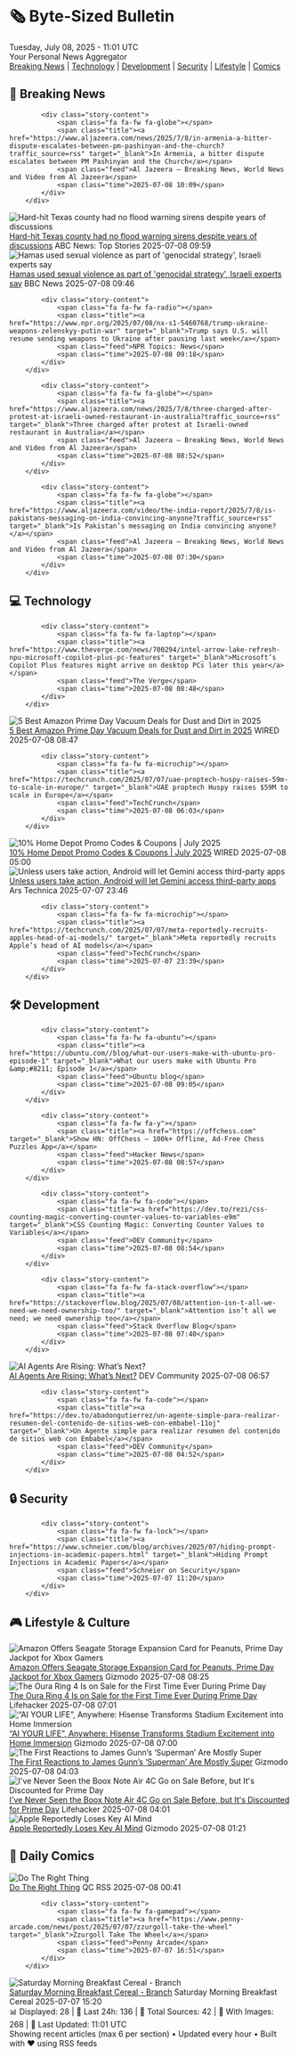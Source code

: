 <!-- Processing 54 RSS feeds at 2025-07-08 11:01:43 UTC -->
<!-- Processing: Dinosaur Comics -->
<!-- Processing: CNN Top Stories -->
<!-- Processing: CNN Breaking News -->
<!-- Processing: BBC World News -->
<!-- Processing: BBC Breaking News -->
<!-- Processing: Al Jazeera Breaking News -->
<!-- Processing: NPR News -->
<!-- Processing: CBC News -->
<!-- Error processing https://rss.cbc.ca/lineup/topstories.xml: The read operation timed out -->
<!-- Processing: Reuters Top News -->
<!-- Processing: Reuters World News -->
<!-- Processing: Associated Press Breaking -->
<!-- Processing: ABC News Breaking -->
<!-- Processing: Sky News World -->
<!-- Processing: O'Reilly Radar -->
<!-- Processing: Slashdot -->
<!-- Processing: Lobsters Python -->
<!-- Processing: Hacker News -->
<!-- Processing: StackOverflow Blog -->
<!-- Processing: It's FOSS -->
<!-- Processing: Linux.com -->
<!-- Processing: Ubuntu Blog -->
<!-- Processing: InfoQ -->
<!-- Processing: DZone -->
<!-- Processing: Martin Fowler -->
<!-- Processing: The Pragmatic Engineer -->
<!-- Processing: Kotaku -->
<!-- Processing: Boing Boing -->
<!-- Generated 4 new posts out of 27 feeds processed -->
<div class="newspaper-header">
    <h1 class="newspaper-title">🗞️ Byte-Sized Bulletin</h1>
    <div class="newspaper-date">Tuesday, July 08, 2025 - 11:01 UTC</div>
    <div class="newspaper-subtitle">Your Personal News Aggregator</div>
</div>

<div class="newspaper-nav">
    <a href="#breaking">Breaking News</a> |
    <a href="#tech">Technology</a> |
    <a href="#dev">Development</a> |
    <a href="#security">Security</a> |
    <a href="#lifestyle">Lifestyle</a> |
    <a href="#webcomics">Comics</a>
</div>

<div class="news-section breaking-news" id="breaking">
<h2 class="section-header">🚨 Breaking News</h2>
<div class="stories-container">
<div class="story">
            
            <div class="story-content">
                <span class="fa fa-fw fa-globe"></span>
                <span class="title"><a href="https://www.aljazeera.com/news/2025/7/8/in-armenia-a-bitter-dispute-escalates-between-pm-pashinyan-and-the-church?traffic_source=rss" target="_blank">In Armenia, a bitter dispute escalates between PM Pashinyan and the Church</a></span>
                <span class="feed">Al Jazeera – Breaking News, World News and Video from Al Jazeera</span>
                <span class="time">2025-07-08 10:09</span>
            </div>
        </div>
<div class="story">
            <img src="https://s.abcnews.com/images/US/texas-2-ap-er-250707_1751917182302_hpMain_4x3t_384.jpg" alt="Hard-hit Texas county had no flood warning sirens despite years of discussions" class="story-image" loading="lazy" onerror="this.style.display='none'">
            <div class="story-content">
                <span class="fa fa-fw fa-tv"></span>
                <span class="title"><a href="https://abcnews.go.com/US/hard-hit-texas-county-flood-warning-sirens-despite/story?id=123531823" target="_blank">Hard-hit Texas county had no flood warning sirens despite years of discussions</a></span>
                <span class="feed">ABC News: Top Stories</span>
                <span class="time">2025-07-08 09:59</span>
            </div>
        </div>
<div class="story">
            <img src="https://ichef.bbci.co.uk/ace/standard/240/cpsprodpb/dd41/live/abbd5bc0-5bb4-11f0-a40e-a1af2950b220.jpg" alt="Hamas used sexual violence as part of &#x27;genocidal strategy&#x27;, Israeli experts say" class="story-image" loading="lazy" onerror="this.style.display='none'">
            <div class="story-content">
                <span class="fa fa-fw fa-earth-americas"></span>
                <span class="title"><a href="https://www.bbc.com/news/articles/c1mz8gxzg82o" target="_blank">Hamas used sexual violence as part of &#x27;genocidal strategy&#x27;, Israeli experts say</a></span>
                <span class="feed">BBC News</span>
                <span class="time">2025-07-08 09:46</span>
            </div>
        </div>
<div class="story">
            
            <div class="story-content">
                <span class="fa fa-fw fa-radio"></span>
                <span class="title"><a href="https://www.npr.org/2025/07/08/nx-s1-5460768/trump-ukraine-weapons-zelenskyy-putin-war" target="_blank">Trump says U.S. will resume sending weapons to Ukraine after pausing last week</a></span>
                <span class="feed">NPR Topics: News</span>
                <span class="time">2025-07-08 09:18</span>
            </div>
        </div>
<div class="story">
            
            <div class="story-content">
                <span class="fa fa-fw fa-globe"></span>
                <span class="title"><a href="https://www.aljazeera.com/news/2025/7/8/three-charged-after-protest-at-israeli-owned-restaurant-in-australia?traffic_source=rss" target="_blank">Three charged after protest at Israeli-owned restaurant in Australia</a></span>
                <span class="feed">Al Jazeera – Breaking News, World News and Video from Al Jazeera</span>
                <span class="time">2025-07-08 08:52</span>
            </div>
        </div>
<div class="story">
            
            <div class="story-content">
                <span class="fa fa-fw fa-globe"></span>
                <span class="title"><a href="https://www.aljazeera.com/video/the-india-report/2025/7/8/is-pakistans-messaging-on-india-convincing-anyone?traffic_source=rss" target="_blank">Is Pakistan’s messaging on India convincing anyone?</a></span>
                <span class="feed">Al Jazeera – Breaking News, World News and Video from Al Jazeera</span>
                <span class="time">2025-07-08 07:30</span>
            </div>
        </div>
</div>
</div>
<div class="news-section tech-news" id="tech">
<h2 class="section-header">💻 Technology</h2>
<div class="stories-container">
<div class="story">
            
            <div class="story-content">
                <span class="fa fa-fw fa-laptop"></span>
                <span class="title"><a href="https://www.theverge.com/news/700294/intel-arrow-lake-refresh-npu-microsoft-copilot-plus-pc-features" target="_blank">Microsoft’s Copilot Plus features might arrive on desktop PCs later this year</a></span>
                <span class="feed">The Verge</span>
                <span class="time">2025-07-08 08:48</span>
            </div>
        </div>
<div class="story">
            <img src="https://media.wired.com/photos/6865c66a3867188c8e70dc3b/master/pass/8.jpg" alt="5 Best Amazon Prime Day Vacuum Deals for Dust and Dirt in 2025" class="story-image" loading="lazy" onerror="this.style.display='none'">
            <div class="story-content">
                <span class="fa fa-fw fa-bolt"></span>
                <span class="title"><a href="https://www.wired.com/story/prime-day-vacuum-deals-july-2025/" target="_blank">5 Best Amazon Prime Day Vacuum Deals for Dust and Dirt in 2025</a></span>
                <span class="feed">WIRED</span>
                <span class="time">2025-07-08 08:47</span>
            </div>
        </div>
<div class="story">
            
            <div class="story-content">
                <span class="fa fa-fw fa-microchip"></span>
                <span class="title"><a href="https://techcrunch.com/2025/07/07/uae-proptech-huspy-raises-59m-to-scale-in-europe/" target="_blank">UAE proptech Huspy raises $59M to scale in Europe</a></span>
                <span class="feed">TechCrunch</span>
                <span class="time">2025-07-08 06:03</span>
            </div>
        </div>
<div class="story">
            <img src="https://media.wired.com/photos/67b63b9c2c751893c256c1e8/master/pass/WIRED-Coupons-R2_13.png" alt="10% Home Depot Promo Codes &amp; Coupons | July 2025" class="story-image" loading="lazy" onerror="this.style.display='none'">
            <div class="story-content">
                <span class="fa fa-fw fa-bolt"></span>
                <span class="title"><a href="https://www.wired.com/story/home-depot-promo-code/" target="_blank">10% Home Depot Promo Codes &amp; Coupons | July 2025</a></span>
                <span class="feed">WIRED</span>
                <span class="time">2025-07-08 05:00</span>
            </div>
        </div>
<div class="story">
            <img src="https://cdn.arstechnica.net/wp-content/uploads/2025/07/gemini-android-500x500-1751929202.png" alt="Unless users take action, Android will let Gemini access third-party apps" class="story-image" loading="lazy" onerror="this.style.display='none'">
            <div class="story-content">
                <span class="fa fa-fw fa-cog"></span>
                <span class="title"><a href="https://arstechnica.com/security/2025/07/unless-users-take-action-android-will-let-gemini-access-third-party-apps/" target="_blank">Unless users take action, Android will let Gemini access third-party apps</a></span>
                <span class="feed">Ars Technica</span>
                <span class="time">2025-07-07 23:46</span>
            </div>
        </div>
<div class="story">
            
            <div class="story-content">
                <span class="fa fa-fw fa-microchip"></span>
                <span class="title"><a href="https://techcrunch.com/2025/07/07/meta-reportedly-recruits-apples-head-of-ai-models/" target="_blank">Meta reportedly recruits Apple’s head of AI models</a></span>
                <span class="feed">TechCrunch</span>
                <span class="time">2025-07-07 23:39</span>
            </div>
        </div>
</div>
</div>
<div class="news-section dev-news" id="dev">
<h2 class="section-header">🛠️ Development</h2>
<div class="stories-container">
<div class="story">
            
            <div class="story-content">
                <span class="fa fa-fw fa-ubuntu"></span>
                <span class="title"><a href="https://ubuntu.com//blog/what-our-users-make-with-ubuntu-pro-episode-1" target="_blank">What our users make with Ubuntu Pro &amp;#8211; Episode 1</a></span>
                <span class="feed">Ubuntu blog</span>
                <span class="time">2025-07-08 09:05</span>
            </div>
        </div>
<div class="story">
            
            <div class="story-content">
                <span class="fa fa-fw fa-y"></span>
                <span class="title"><a href="https://offchess.com" target="_blank">Show HN: OffChess – 100k+ Offline, Ad-Free Chess Puzzles App</a></span>
                <span class="feed">Hacker News</span>
                <span class="time">2025-07-08 08:57</span>
            </div>
        </div>
<div class="story">
            
            <div class="story-content">
                <span class="fa fa-fw fa-code"></span>
                <span class="title"><a href="https://dev.to/rezi/css-counting-magic-converting-counter-values-to-variables-e9m" target="_blank">CSS Counting Magic: Converting Counter Values to Variables</a></span>
                <span class="feed">DEV Community</span>
                <span class="time">2025-07-08 08:54</span>
            </div>
        </div>
<div class="story">
            
            <div class="story-content">
                <span class="fa fa-fw fa-stack-overflow"></span>
                <span class="title"><a href="https://stackoverflow.blog/2025/07/08/attention-isn-t-all-we-need-we-need-ownership-too/" target="_blank">Attention isn’t all we need; we need ownership too</a></span>
                <span class="feed">Stack Overflow Blog</span>
                <span class="time">2025-07-08 07:40</span>
            </div>
        </div>
<div class="story">
            <img src="https://media2.dev.to/dynamic/image/width=800%2Cheight=%2Cfit=scale-down%2Cgravity=auto%2Cformat=auto/https%3A%2F%2Fdev-to-uploads.s3.amazonaws.com%2Fuploads%2Farticles%2Firzzasw9wrj8x6u8iq9l.png" alt="AI Agents Are Rising: What’s Next?" class="story-image" loading="lazy" onerror="this.style.display='none'">
            <div class="story-content">
                <span class="fa fa-fw fa-code"></span>
                <span class="title"><a href="https://dev.to/alifar/ai-agents-are-rising-whats-next-5h2m" target="_blank">AI Agents Are Rising: What’s Next?</a></span>
                <span class="feed">DEV Community</span>
                <span class="time">2025-07-08 06:57</span>
            </div>
        </div>
<div class="story">
            
            <div class="story-content">
                <span class="fa fa-fw fa-code"></span>
                <span class="title"><a href="https://dev.to/abadongutierrez/un-agente-simple-para-realizar-resumen-del-contenido-de-sitios-web-con-embabel-11oj" target="_blank">Un Agente simple para realizar resumen del contenido de sitios web con Embabel</a></span>
                <span class="feed">DEV Community</span>
                <span class="time">2025-07-08 04:52</span>
            </div>
        </div>
</div>
</div>
<div class="news-section security-news" id="security">
<h2 class="section-header">🔒 Security</h2>
<div class="stories-container">
<div class="story">
            
            <div class="story-content">
                <span class="fa fa-fw fa-lock"></span>
                <span class="title"><a href="https://www.schneier.com/blog/archives/2025/07/hiding-prompt-injections-in-academic-papers.html" target="_blank">Hiding Prompt Injections in Academic Papers</a></span>
                <span class="feed">Schneier on Security</span>
                <span class="time">2025-07-07 11:20</span>
            </div>
        </div>
</div>
</div>
<div class="news-section lifestyle-news" id="lifestyle">
<h2 class="section-header">🎮 Lifestyle & Culture</h2>
<div class="stories-container">
<div class="story">
            <img src="https://gizmodo.com/app/uploads/2025/06/seagate-deal.jpg" alt="Amazon Offers Seagate Storage Expansion Card for Peanuts, Prime Day Jackpot for Xbox Gamers" class="story-image" loading="lazy" onerror="this.style.display='none'">
            <div class="story-content">
                <span class="fa fa-fw fa-computer"></span>
                <span class="title"><a href="https://gizmodo.com/amazon-offers-seagate-storage-expansion-card-for-peanuts-prime-day-jackpot-for-xbox-gamers-2000615529" target="_blank">Amazon Offers Seagate Storage Expansion Card for Peanuts, Prime Day Jackpot for Xbox Gamers</a></span>
                <span class="feed">Gizmodo</span>
                <span class="time">2025-07-08 08:25</span>
            </div>
        </div>
<div class="story">
            <img src="https://lifehacker.com/imagery/articles/01JZK9DWWFDF3TK1BQDRS238BH/hero-image.png" alt="The Oura Ring 4 Is on Sale for the First Time Ever During Prime Day" class="story-image" loading="lazy" onerror="this.style.display='none'">
            <div class="story-content">
                <span class="fa fa-fw fa-life-ring"></span>
                <span class="title"><a href="https://lifehacker.com/health/oura-ring-4-prime-day-2025?utm_medium=RSS" target="_blank">The Oura Ring 4 Is on Sale for the First Time Ever During Prime Day</a></span>
                <span class="feed">Lifehacker</span>
                <span class="time">2025-07-08 07:01</span>
            </div>
        </div>
<div class="story">
            <img src="https://gizmodo.com/app/uploads/2025/07/For-Gizmodo-AI-Your-Life.jpeg" alt="“AI YOUR LIFE”, Anywhere: Hisense Transforms Stadium Excitement into Home Immersion" class="story-image" loading="lazy" onerror="this.style.display='none'">
            <div class="story-content">
                <span class="fa fa-fw fa-computer"></span>
                <span class="title"><a href="https://gizmodo.com/from-pitch-to-living-room-how-hisense-turns-ai-your-life-into-real-experiences-2000620947" target="_blank">“AI YOUR LIFE”, Anywhere: Hisense Transforms Stadium Excitement into Home Immersion</a></span>
                <span class="feed">Gizmodo</span>
                <span class="time">2025-07-08 07:00</span>
            </div>
        </div>
<div class="story">
            <img src="https://gizmodo.com/app/uploads/2025/07/Superman-Fortress.jpg" alt="The First Reactions to James Gunn’s ‘Superman’ Are Mostly Super" class="story-image" loading="lazy" onerror="this.style.display='none'">
            <div class="story-content">
                <span class="fa fa-fw fa-computer"></span>
                <span class="title"><a href="https://gizmodo.com/the-first-reactions-to-james-gunns-superman-are-mostly-super-2000625156" target="_blank">The First Reactions to James Gunn’s ‘Superman’ Are Mostly Super</a></span>
                <span class="feed">Gizmodo</span>
                <span class="time">2025-07-08 04:03</span>
            </div>
        </div>
<div class="story">
            <img src="https://lifehacker.com/imagery/articles/01JZK4KABZ68931BS0QWF1VV19/hero-image.webp" alt="I&#x27;ve Never Seen the Boox Note Air 4C Go on Sale Before, but It&#x27;s Discounted for Prime Day" class="story-image" loading="lazy" onerror="this.style.display='none'">
            <div class="story-content">
                <span class="fa fa-fw fa-life-ring"></span>
                <span class="title"><a href="https://lifehacker.com/tech/boox-note-air-4c-deal-prime-day-2025?utm_medium=RSS" target="_blank">I&#x27;ve Never Seen the Boox Note Air 4C Go on Sale Before, but It&#x27;s Discounted for Prime Day</a></span>
                <span class="feed">Lifehacker</span>
                <span class="time">2025-07-08 04:01</span>
            </div>
        </div>
<div class="story">
            <img src="https://gizmodo.com/app/uploads/2024/10/Tim-Cook-iPhone-16-Apple-Intelligence-2.jpg" alt="Apple Reportedly Loses Key AI Mind" class="story-image" loading="lazy" onerror="this.style.display='none'">
            <div class="story-content">
                <span class="fa fa-fw fa-computer"></span>
                <span class="title"><a href="https://gizmodo.com/apple-reportedly-loses-key-ai-mind-2000625461" target="_blank">Apple Reportedly Loses Key AI Mind</a></span>
                <span class="feed">Gizmodo</span>
                <span class="time">2025-07-08 01:21</span>
            </div>
        </div>
</div>
</div>
<div class="news-section webcomics-section" id="webcomics">
<h2 class="section-header">🎨 Daily Comics</h2>
<div class="stories-container">
<div class="story">
            <img src="http://www.questionablecontent.net/comics/5608.png" alt="Do The Right Thing" class="story-image" loading="lazy" onerror="this.style.display='none'">
            <div class="story-content">
                <span class="fa fa-fw fa-music"></span>
                <span class="title"><a href="http://questionablecontent.net/view.php?comic=5608" target="_blank">Do The Right Thing</a></span>
                <span class="feed">QC RSS</span>
                <span class="time">2025-07-08 00:41</span>
            </div>
        </div>
<div class="story">
            
            <div class="story-content">
                <span class="fa fa-fw fa-gamepad"></span>
                <span class="title"><a href="https://www.penny-arcade.com/news/post/2025/07/07/zzurgoll-take-the-wheel" target="_blank">Zzurgoll Take The Wheel</a></span>
                <span class="feed">Penny Arcade</span>
                <span class="time">2025-07-07 16:51</span>
            </div>
        </div>
<div class="story">
            <img src="https://www.smbc-comics.com/comics/1751598426-20250707.png" alt="Saturday Morning Breakfast Cereal - Branch" class="story-image" loading="lazy" onerror="this.style.display='none'">
            <div class="story-content">
                <span class="fa fa-fw fa-smile"></span>
                <span class="title"><a href="https://www.smbc-comics.com/comic/branch-2" target="_blank">Saturday Morning Breakfast Cereal - Branch</a></span>
                <span class="feed">Saturday Morning Breakfast Cereal</span>
                <span class="time">2025-07-07 15:20</span>
            </div>
        </div>
</div>
</div>

<div class="newspaper-footer">
    <div class="stats">
        📊 Displayed: 28 | 📅 Last 24h: 136 | 📡 Total Sources: 42 | 📸 With Images: 268 |
        🔄 Last Updated: 11:01 UTC
    </div>
    <div class="footer-note">
        Showing recent articles (max 6 per section) • Updated every hour • Built with ❤️ using RSS feeds
    </div>
</div>

